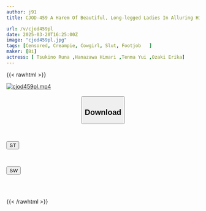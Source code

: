 ```yaml
---
author: j91
title: CJOD-459 A Harem Of Beautiful, Long-legged Ladies In Alluring High-cut Sluts. They Show Off Their Lewd, Digging-in Tightness, Pinch Me With Their Smooth, Beautiful Legs, Lock Me In A Crab-legged Piston, And Cum Inside Me. Tsukino Luna, Ozaki Erika, Tenma Yui, Kinoshita Himari

url: /v/cjod459pl
date: 2025-03-20T16:25:00Z
image: "cjod459pl.jpg"
tags: [Censored, Creampie, Cowgirl, Slut, Footjob	]
maker: [Bi]
actress: [ Tsukino Runa ,Hanazawa Himari ,Tenma Yui ,Ozaki Erika]
---
```



{{< rawhtml >}}

<div class="video" data-videoid="a24w9DAPwmuxwY0">
    <a href="javascript:;">
        <img src="/v/cjod459pl/cjod459pl.jpg" width="WIDTH" height="HEIGHT" alt="cjod459pl.mp4" loading="lazy">
    </a>
</div>

<script type="text/javascript" src="https://j91.asia/asset/on-demand-st.js"></script>

<br>
  <link rel="stylesheet" href="https://j91.asia/asset/bs5.css">
  
  <center>
  <button class="btn btn-primary" type="button" data-bs-toggle="collapse" data-bs-target=".multi-collapse" aria-expanded="false" aria-controls="multiCollapseExample1 multiCollapseExample2"><h2>Download</h2></button></center>
</p>
<div class="row">
  <div class="col">
    <div class="collapse multi-collapse" id="multiCollapseExample1">
      <div class="card card-body">
	      	      <br>
<div class="buttons">  
<p><a href="/v/cjod459pl/st.html" target="_blank"><button class="btn-hover color-3"><i class="fa fa-download"></i> ST</button></a></p></div>
    </div>
  </div>
</div>
  <div class="col">
    <div class="collapse multi-collapse" id="multiCollapseExample2">
      <div class="card card-body">
	      <br>
<div class="buttons">
<p><a href="/v/cjod459pl/sw.html" target="_blank"><button class="btn-hover color-2"><i class="fa fa-download"></i> SW</button></a></p></div>
<br><br>
      </div>
    </div>
  </div>
</div>

{{< /rawhtml >}}